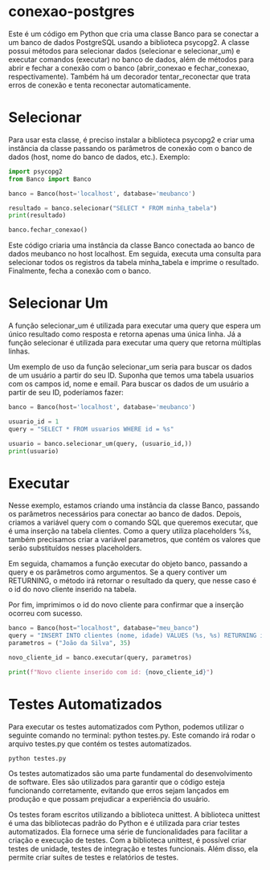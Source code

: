 # conexao-postgres

Este é um código em Python que cria uma classe Banco para se conectar a um banco de dados PostgreSQL usando a biblioteca psycopg2. A classe possui métodos para selecionar dados (selecionar e selecionar_um) e executar comandos (executar) no banco de dados, além de métodos para abrir e fechar a conexão com o banco (abrir_conexao e fechar_conexao, respectivamente). Também há um decorador tentar_reconectar que trata erros de conexão e tenta reconectar automaticamente.

# Selecionar
Para usar esta classe, é preciso instalar a biblioteca psycopg2 e criar uma instância da classe passando os parâmetros de conexão com o banco de dados (host, nome do banco de dados, etc.). Exemplo:

```python
import psycopg2
from Banco import Banco

banco = Banco(host='localhost', database='meubanco')

resultado = banco.selecionar("SELECT * FROM minha_tabela")
print(resultado)

banco.fechar_conexao()
```

Este código criaria uma instância da classe Banco conectada ao banco de dados meubanco no host localhost. Em seguida, executa uma consulta para selecionar todos os registros da tabela minha_tabela e imprime o resultado. Finalmente, fecha a conexão com o banco.

# Selecionar Um
A função selecionar_um é utilizada para executar uma query que espera um único resultado como resposta e retorna apenas uma única linha. Já a função selecionar é utilizada para executar uma query que retorna múltiplas linhas.

Um exemplo de uso da função selecionar_um seria para buscar os dados de um usuário a partir do seu ID. Suponha que temos uma tabela usuarios com os campos id, nome e email. Para buscar os dados de um usuário a partir de seu ID, poderíamos fazer:

```python
banco = Banco(host='localhost', database='meubanco')

usuario_id = 1
query = "SELECT * FROM usuarios WHERE id = %s"

usuario = banco.selecionar_um(query, (usuario_id,))
print(usuario)
```

# Executar
Nesse exemplo, estamos criando uma instância da classe Banco, passando os parâmetros necessários para conectar ao banco de dados. Depois, criamos a variável query com o comando SQL que queremos executar, que é uma inserção na tabela clientes. Como a query utiliza placeholders %s, também precisamos criar a variável parametros, que contém os valores que serão substituídos nesses placeholders.

Em seguida, chamamos a função executar do objeto banco, passando a query e os parâmetros como argumentos. Se a query contiver um RETURNING, o método irá retornar o resultado da query, que nesse caso é o id do novo cliente inserido na tabela.

Por fim, imprimimos o id do novo cliente para confirmar que a inserção ocorreu com sucesso.

```python
banco = Banco(host="localhost", database="meu_banco")
query = "INSERT INTO clientes (nome, idade) VALUES (%s, %s) RETURNING id;"
parametros = ("João da Silva", 35)

novo_cliente_id = banco.executar(query, parametros)

print(f"Novo cliente inserido com id: {novo_cliente_id}")
```

# Testes Automatizados
Para executar os testes automatizados com Python, podemos utilizar o seguinte comando no terminal: python testes.py. Este comando irá rodar o arquivo testes.py que contém os testes automatizados.

``` python testes.py ```

Os testes automatizados são uma parte fundamental do desenvolvimento de software. Eles são utilizados para garantir que o código esteja funcionando corretamente, evitando que erros sejam lançados em produção e que possam prejudicar a experiência do usuário.

Os testes foram escritos utilizando a biblioteca unittest. A biblioteca unittest é uma das bibliotecas padrão do Python e é utilizada para criar testes automatizados. Ela fornece uma série de funcionalidades para facilitar a criação e execução de testes. Com a biblioteca unittest, é possível criar testes de unidade, testes de integração e testes funcionais. Além disso, ela permite criar suítes de testes e relatórios de testes.